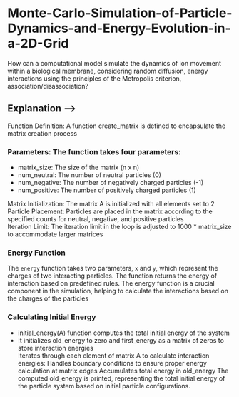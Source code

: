 # Monte-Carlo-Simulation-of-Particle-Dynamics-and-Energy-Evolution-in-a-2D-Grid
How can a computational model simulate the dynamics of ion movement within a biological membrane, considering random diffusion, energy interactions using the principles of the Metropolis criterion, association/disassociation?

## Explanation --> <br>

Function Definition: A function create_matrix is defined to encapsulate the matrix creation process 

### Parameters: The function takes four parameters:
+ matrix_size: The size of the matrix (n x n)
+ num_neutral: The number of neutral particles (0)
+ num_negative: The number of negatively charged particles (-1)
+ num_positive: The number of positively charged particles (1)
  
Matrix Initialization: The matrix A is initialized with all elements set to 2 <br>
Particle Placement: Particles are placed in the matrix according to the specified counts for neutral, negative, and positive particles <br>
Iteration Limit: The iteration limit in the loop is adjusted to 1000 * matrix_size to accommodate larger matrices <br>

### Energy Function

The `energy` function takes two parameters, `x` and `y`, which represent the charges of two interacting particles. The function returns the energy of interaction based on predefined rules. The energy function is a crucial component in the simulation, helping to calculate the interactions based on the charges of the particles

### Calculating Initial Energy

+ initial_energy(A) function computes the total initial energy of the system <br>
+ It initializes old_energy to zero and first_energy as a matrix of zeros to store interaction energies <br>
Iterates through each element of matrix A to calculate interaction energies:
Handles boundary conditions to ensure proper energy calculation at matrix edges
Accumulates total energy in old_energy 
The computed old_energy is printed, representing the total initial energy of the particle system based on initial particle configurations.
